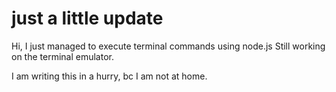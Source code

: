 # just a little update

Hi, I just managed to execute terminal commands using node.js
Still working on the terminal emulator. 

I am writing this in a hurry, bc I am not at home. 
